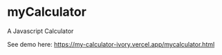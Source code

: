 # myCalculator
A Javascript Calculator

See demo here:
https://my-calculator-ivory.vercel.app/mycalculator.html
